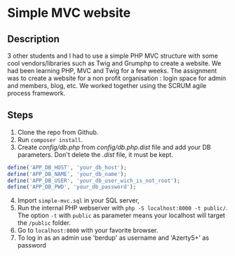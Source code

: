 # Simple MVC website
## Description
3 other students and I had to use a simple PHP MVC structure with some cool vendors/libraries such as Twig and Grumphp to create a website. We had been learning PHP, MVC and Twig for a few weeks. The assignment was to create a website for a non profit organisation : login space for admin and members, blog, etc. We worked together using the SCRUM agile process framework.

## Steps
1. Clone the repo from Github.
2. Run `composer install`.
3. Create *config/db.php* from *config/db.php.dist* file and add your DB parameters. Don't delete the *.dist* file, it must be kept.
```php
define('APP_DB_HOST', 'your_db_host');
define('APP_DB_NAME', 'your_db_name');
define('APP_DB_USER', 'your_db_user_wich_is_not_root');
define('APP_DB_PWD', 'your_db_password');
```
4. Import `simple-mvc.sql` in your SQL server,
5. Run the internal PHP webserver with `php -S localhost:8000 -t public/`. The option `-t` with `public` as parameter means your localhost will target the `/public` folder.
6. Go to `localhost:8000` with your favorite browser.
7. To log in as an admin use 'berdup' as username and 'Azerty5+' as password